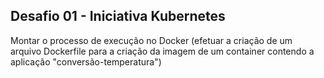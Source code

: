 ## Desafio 01 - Iniciativa Kubernetes ##

Montar o processo de execução no Docker (efetuar a criação de um arquivo Dockerfile para a criação da imagem de um container contendo a aplicação "conversão-temperatura")
